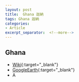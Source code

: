 ```yaml
---
layout: post
title:  Ghana 迦納
tags: Ghana 迦納 
categories:
- Article
excerpt_separator:  <!--more-->
---
```

## Ghana 
- [Wiki](https://zh.wikipedia.org/w/index.php?search=Ghana "Wiki"){:target="_blank"} 
- [GoogleEarth](https://earth.google.com/web/search/Ghana "GoogleEarth"){:target="_blank"} 
- A 

